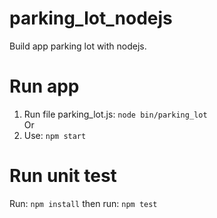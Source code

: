 # parking_lot_nodejs
Build app parking lot with nodejs.

# Run app
1. Run file parking_lot.js: 
```node bin/parking_lot```  
Or  
2. Use: 
 ```npm start```

 # Run unit test
 Run: 
 ```npm install``` 
 then run: 
```npm test```


